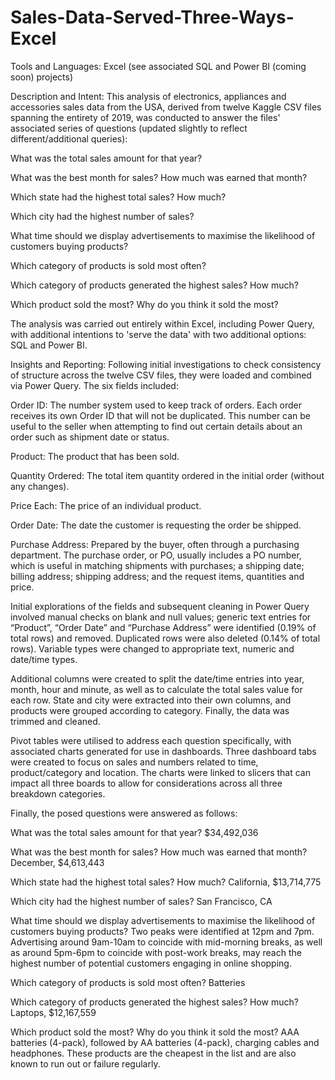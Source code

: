 # Sales-Data-Served-Three-Ways-Excel

Tools and Languages: Excel (see associated SQL and Power BI (coming soon) projects)

Description and Intent: This analysis of electronics, appliances and accessories sales data from the USA, derived from twelve Kaggle CSV files spanning the entirety of 2019, was conducted to answer the files' associated series of questions (updated slightly to reflect different/additional queries):

What was the total sales amount for that year?

What was the best month for sales? How much was earned that month?

Which state had the highest total sales? How much?

Which city had the highest number of sales?

What time should we display advertisements to maximise the likelihood of customers buying products?

Which category of products is sold most often?

Which category of products generated the highest sales? How much?

Which product sold the most? Why do you think it sold the most?

The analysis was carried out entirely within Excel, including Power Query, with additional intentions to 'serve the data' with two additional options: SQL and Power BI.

Insights and Reporting: Following initial investigations to check consistency of structure across the twelve CSV files, they were loaded and combined via Power Query. The six fields included:

Order ID: The number system used to keep track of orders. Each order receives its own Order ID that will not be duplicated. This number can be useful to the seller when attempting to find out certain details about an order such as shipment date or status.

Product: The product that has been sold.

Quantity Ordered: The total item quantity ordered in the initial order (without any changes).

Price Each: The price of an individual product.

Order Date: The date the customer is requesting the order be shipped.

Purchase Address: Prepared by the buyer, often through a purchasing department. The purchase order, or PO, usually includes a PO number, which is useful in matching shipments with purchases; a shipping date; billing address; shipping address; and the request items, quantities and price.

Initial explorations of the fields and subsequent cleaning in Power Query involved manual checks on blank and null values; generic text entries for “Product”, “Order Date” and “Purchase Address” were identified (0.19% of total rows) and removed. Duplicated rows were also deleted (0.14% of total rows). Variable types were changed to appropriate text, numeric and date/time types. 

Additional columns were created to split the date/time entries into year, month, hour and minute, as well as to calculate the total sales value for each row. State and city were extracted into their own columns, and products were grouped according to category. Finally, the data was trimmed and cleaned.

Pivot tables were utilised to address each question specifically, with associated charts generated for use in dashboards. Three dashboard tabs were created to focus on sales and numbers related to time, product/category and location. The charts were linked to slicers that can impact all three boards to allow for considerations across all three breakdown categories.

Finally, the posed questions were answered as follows:

What was the total sales amount for that year? $34,492,036

What was the best month for sales? How much was earned that month? December, $4,613,443

Which state had the highest total sales? How much? California, $13,714,775

Which city had the highest number of sales? San Francisco, CA

What time should we display advertisements to maximise the likelihood of customers buying products? Two peaks were identified at 12pm and 7pm. Advertising around 9am-10am to coincide with mid-morning breaks, as well as around 5pm-6pm to coincide with post-work breaks, may reach the highest number of potential customers engaging in online shopping. 

Which category of products is sold most often? Batteries

Which category of products generated the highest sales? How much? Laptops, $12,167,559

Which product sold the most? Why do you think it sold the most? AAA batteries (4-pack), followed by AA batteries (4-pack), charging cables and headphones. These products are the cheapest in the list and are also known to run out or failure regularly.
